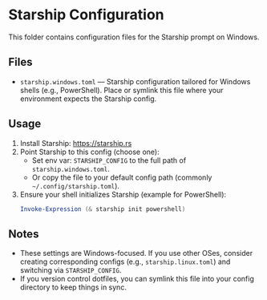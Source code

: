 # Starship Configuration

This folder contains configuration files for the Starship prompt on Windows.

## Files

- `starship.windows.toml` — Starship configuration tailored for Windows shells (e.g., PowerShell). Place or symlink this file where your environment expects the Starship config.

## Usage

1. Install Starship: https://starship.rs
2. Point Starship to this config (choose one):
   - Set env var: `STARSHIP_CONFIG` to the full path of `starship.windows.toml`.
   - Or copy the file to your default config path (commonly `~/.config/starship.toml`).
3. Ensure your shell initializes Starship (example for PowerShell):
   ```powershell
   Invoke-Expression (& starship init powershell)
   ```

## Notes

- These settings are Windows-focused. If you use other OSes, consider creating corresponding configs (e.g., `starship.linux.toml`) and switching via `STARSHIP_CONFIG`.
- If you version control dotfiles, you can symlink this file into your config directory to keep things in sync.

